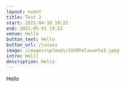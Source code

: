 ```yaml
---
layout: event
title: Test 2
start: 2021-04-19 19:22
end: 2021-05-01 19:22
venue: Hello
button_text: Hello
button_url: /causes
image: /images/uploads/1920holasanta3.jpeg
intro: Helll
description: Hello
---
```

Hello